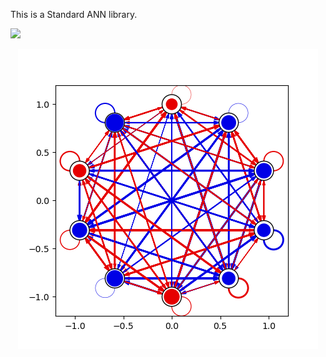 This is a Standard ANN library.

<img src="https://render.githubusercontent.com/render/math?math=e^{i \pi} = -1">

<p align="center">
  <img src="standard_ANN.csv.png" />
</p>

